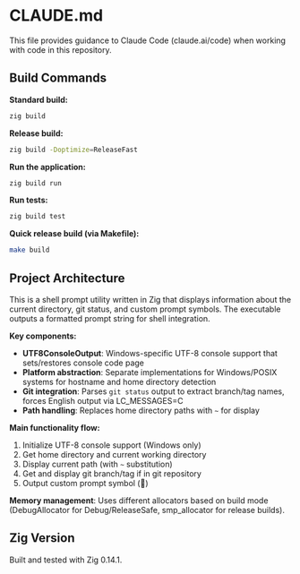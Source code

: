 # CLAUDE.md

This file provides guidance to Claude Code (claude.ai/code) when working with code in this repository.

## Build Commands

**Standard build:**
```bash
zig build
```

**Release build:**
```bash
zig build -Doptimize=ReleaseFast
```

**Run the application:**
```bash
zig build run
```

**Run tests:**
```bash
zig build test
```

**Quick release build (via Makefile):**
```bash
make build
```

## Project Architecture

This is a shell prompt utility written in Zig that displays information about the current directory, git status, and custom prompt symbols. The executable outputs a formatted prompt string for shell integration.

**Key components:**

- **UTF8ConsoleOutput**: Windows-specific UTF-8 console support that sets/restores console code page
- **Platform abstraction**: Separate implementations for Windows/POSIX systems for hostname and home directory detection
- **Git integration**: Parses `git status` output to extract branch/tag names, forces English output via LC_MESSAGES=C
- **Path handling**: Replaces home directory paths with `~` for display

**Main functionality flow:**
1. Initialize UTF-8 console support (Windows only)
2. Get home directory and current working directory
3. Display current path (with `~` substitution)
4. Get and display git branch/tag if in git repository
5. Output custom prompt symbol (🦀)

**Memory management**: Uses different allocators based on build mode (DebugAllocator for Debug/ReleaseSafe, smp_allocator for release builds).

## Zig Version

Built and tested with Zig 0.14.1.

